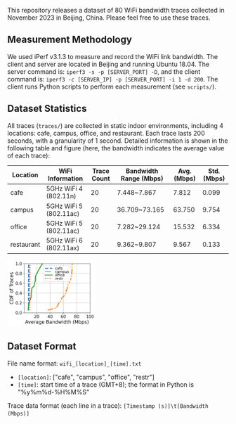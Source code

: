 This repository releases a dataset of 80 WiFi bandwidth traces collected in November 2023 in Beijing, China. Please feel free to use these traces.

## Measurement Methodology 

We used iPerf v3.1.3 to measure and record the WiFi link bandwidth. The client and server are located in Beijing and running Ubuntu 18.04. The server command is: ``iperf3 -s -p [SERVER_PORT] -D``, and the client command is: ``iperf3 -c [SERVER_IP] -p [SERVER_PORT] -i 1 -d 200``. The client runs Python scripts to perform each measurement (see ``scripts/``).

## Dataset Statistics

All traces (``traces/``) are collected in static indoor environments, including 4 locations: cafe, campus, office, and restaurant. Each trace lasts 200 seconds, with a granularity of 1 second. Detailed information is shown in the following table and figure (here, the bandwidth indicates the average value of each trace):

| Location   | WiFi Information       | Trace Count | Bandwidth Range (Mbps) | Avg. (Mbps) | Std. (Mbps) |
| ---------- | ---------------------- | ----------- | ---------------------- | ----------- | ----------- |
| cafe       | 5GHz WiFi 4 (802.11n)  | 20          | 7.448~7.867            | 7.812       | 0.099       |
| campus     | 5GHz WiFi 5 (802.11ac) | 20          | 36.709~73.165          | 63.750      | 9.754       |
| office     | 5GHz WiFi 5 (802.11ac) | 20          | 7.282~29.124           | 15.532      | 6.334       |
| restaurant | 5GHz WiFi 6 (802.11ax) | 20          | 9.362~9.807            | 9.567       | 0.133       |

<p align="left">
    <img src="trace_bw_cdf.png" width="40%">
</p>

## Dataset Format

File name format: ``wifi_[location]_[time].txt``

- ``[location]``: ["cafe", "campus", "office", "restr"]
- ``[time]``: start time of a trace (GMT+8); the format in Python is "%y%m%d-%H%M%S"

Trace data format (each line in a trace): ``[Timestamp (s)]\t[Bandwidth (Mbps)]``
